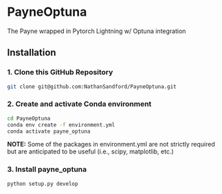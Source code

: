 # PayneOptuna
The Payne wrapped in Pytorch Lightning w/ Optuna integration

## Installation
### 1. Clone this GitHub Repository <br>
```bash
git clone git@github.com:NathanSandford/PayneOptuna.git
```
   
### 2. Create and activate Conda environment <br>
```bash
cd PayneOptuna
conda env create -f environment.yml 
conda activate payne_optuna
```

**NOTE:**
Some of the packages in environment.yml are not strictly required
but are anticipated to be useful (i.e., scipy, matplotlib, etc.)

### 3. Install payne_optuna <br>
```bash
python setup.py develop
```